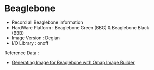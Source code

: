 # Beaglebone
- Record all Beaglebone information
- HardWare Platform : Beaglebone Green (BBG) & Beaglebone Black (BBB)
- Image Version : Degian 
- I/O Library : onoff 

Reference Data :
- [Generating Image for Beaglebone with Omap Image Builder](http://www.microdev.it/wp/en/2017/02/26/generating-images-for-beaglebone-with-omap-image-builder/)
